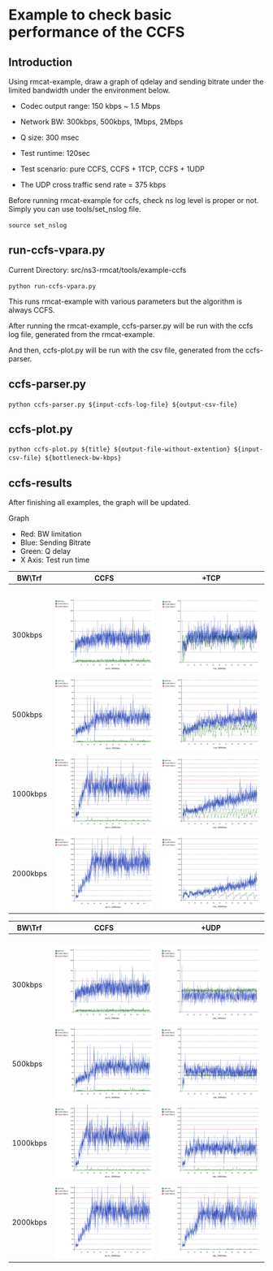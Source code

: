 Example to check basic performance of the CCFS
============

Introduction
-------------
Using rmcat-example, draw a graph of qdelay and sending bitrate under the limited bandwidth under the environment below.

* Codec output range: 150 kbps ~ 1.5 Mbps
* Network BW: 300kbps, 500kbps, 1Mbps, 2Mbps
* Q size: 300 msec
* Test runtime: 120sec

* Test scenario: pure CCFS, CCFS + 1TCP, CCFS + 1UDP
* The UDP cross traffic send rate = 375 kbps

Before running rmcat-example for ccfs, check ns log level is proper or not.
Simply you can use tools/set_nslog file.

`source set_nslog`

run-ccfs-vpara.py
-------------
Current Directory: src/ns3-rmcat/tools/example-ccfs

`python run-ccfs-vpara.py`

This runs rmcat-example with various parameters but the algorithm is always CCFS.

After running the rmcat-example, 
ccfs-parser.py will be run with the ccfs log file, generated from the rmcat-example.

And then,
ccfs-plot.py will be run with the csv file, generated from the ccfs-parser.


ccfs-parser.py
-------------

`python ccfs-parser.py ${input-ccfs-log-file} ${output-csv-file}`


ccfs-plot.py
-------------

`python ccfs-plot.py ${title} ${output-file-without-extention} ${input-csv-file} ${bottleneck-bw-kbps}`

ccfs-results
-------------
After finishing all examples, the graph will be updated.


Graph 
* Red: BW limitation
* Blue: Sending Bitrate
* Green: Q delay
* X Axis: Test run time


| BW\Trf | CCFS | +TCP |
| ---    | --- | --- |
| <img width=10>| <img width=5000> | <img width=5000> |
| 300kbps |![](ccfs-results/pure_300.svg)|  ![](ccfs-results/tcp_300.svg) |
| 500kbps |![](ccfs-results/pure_500.svg)|  ![](ccfs-results/tcp_500.svg) |
| 1000kbps |![](ccfs-results/pure_1000.svg)|  ![](ccfs-results/tcp_1000.svg) |
| 2000kbps |![](ccfs-results/pure_2000.svg)|  ![](ccfs-results/tcp_2000.svg) |

| BW\Trf | CCFS | +UDP |
| ---    | --- | --- |
| <img width=10>| <img width=5000> | <img width=5000> |
| 300kbps |![](ccfs-results/pure_300.svg)|  ![](ccfs-results/udp_300.svg) |
| 500kbps |![](ccfs-results/pure_500.svg)|  ![](ccfs-results/udp_500.svg) |
| 1000kbps |![](ccfs-results/pure_1000.svg)|  ![](ccfs-results/udp_1000.svg) |
| 2000kbps |![](ccfs-results/pure_2000.svg)|  ![](ccfs-results/udp_2000.svg) |



